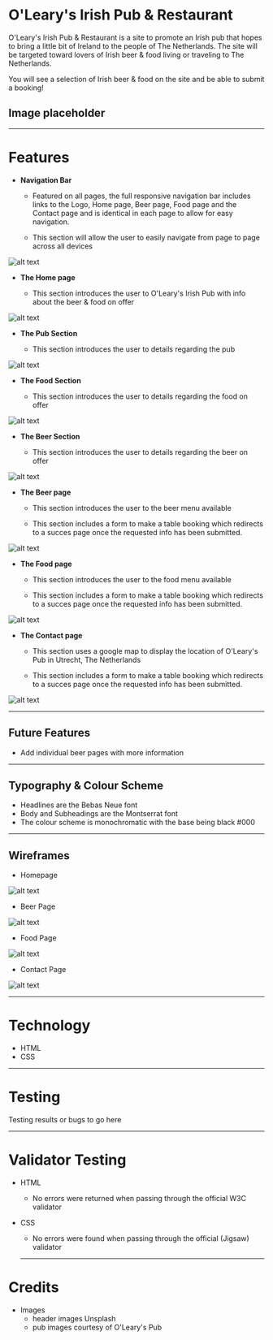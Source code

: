 # O'Leary's Irish Pub & Restaurant

O'Leary's Irish Pub & Restaurant is a site to promote an Irish pub that hopes to bring a little bit of Ireland to the people of The Netherlands. The site will be targeted toward lovers of Irish beer & food living or traveling to The Netherlands.

You will see a selection of Irish beer & food on the site and be able to submit a booking!

## Image placeholder
---

# Features

+ **Navigation Bar**

  + Featured on all pages, the full responsive navigation bar includes links to the Logo, Home page, Beer page, Food page and the Contact page and is identical in each page to allow for easy navigation.
  
  + This section will allow the user to easily navigate from page to page across all devices 

![alt text](assets/images/screenshots/navigation-screenshot.png "Screenshot of the navigation bar")

+ **The Home page**

  + This section introduces the user to O'Leary's Irish Pub with info about the beer & food on offer

![alt text](assets/images/screenshots/hero-image-screenshot.png "Screenshot of the main hero image")

+ **The Pub Section**

  + This section introduces the user to details regarding the pub 
  
![alt text](assets/images/screenshots/pub-section-screenshot.png "Screenshot of the pub section")

+ **The Food Section**

  + This section introduces the user to details regarding the food on offer
  
![alt text](assets/images/screenshots/food-section-screenshot.png "Screenshot of the food section")

+ **The Beer Section**

  + This section introduces the user to details regarding the beer on offer
  
![alt text](assets/images/screenshots/beer-section-screenshot.png "Screenshot of the beer section")

+ **The Beer page**

  + This section introduces the user to the beer menu available
  
  + This section includes a form to make a table booking which redirects to a succes page once the requested info has been submitted. 

![alt text](assets/images/screenshots/beer-page-screenshot.png "Screenshot of the beer page")

+ **The Food page**

  + This section introduces the user to the food menu available
  
  + This section includes a form to make a table booking which redirects to a succes page once the requested info has been submitted. 

![alt text](assets/images/screenshots/food-page-screenshot.png "Screenshot of the beer page")

+ **The Contact page**

  + This section uses a google map to display the location of O'Leary's Pub in Utrecht, The Netherlands
  
  + This section includes a form to make a table booking which redirects to a succes page once the requested info has been submitted.

![alt text](assets/images/screenshots/contact-page-screenshot.png "Screenshot of the beer page")
___

## Future Features

+ Add individual beer pages with more information
___

## Typography & Colour Scheme
+ Headlines are the Bebas Neue font
+ Body and Subheadings are the Montserrat font
+ The colour scheme is monochromatic with the base being black #000
___

## Wireframes

+ Homepage

![alt text](assets/images/wireframes/home-page.png "Wireframe of the O'leary's homepage layout")

+ Beer Page

![alt text](assets/images/wireframes/beer-page.png "Wireframe of the O'leary's beer page layout")

+ Food Page

![alt text](assets/images/wireframes/food-page.png "Wireframe of the O'leary's food page layout")

+ Contact Page

![alt text](assets/images/wireframes/contact-page.png "Wireframe of the O'leary's contact page layout")

___

# Technology
+ HTML
+ CSS
___

# Testing
Testing results or bugs to go here

___
# Validator Testing
+ HTML
  + No errors were returned when passing through the official W3C validator
+ CSS
  + No errors were found when passing through the official (Jigsaw) validator

  ___
# Credits
+ Images
  + header images Unsplash
  + pub images courtesy of O'Leary's Pub